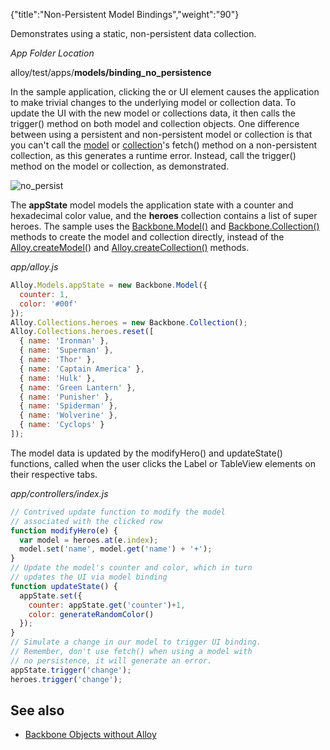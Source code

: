 {"title":"Non-Persistent Model Bindings","weight":"90"}

Demonstrates using a static, non-persistent data collection.

*App Folder Location*

alloy/test/apps/**models/binding\_no\_persistence**

In the sample application, clicking the <Label> or <TableView> UI element causes the application to make trivial changes to the underlying model or collection data. To update the UI with the new model or collections data, it then calls the trigger() method on both model and collection objects. One difference between using a persistent and non-persistent model or collection is that you can't call the [model](http://docs.appcelerator.com/backbone/0.9.2/#Model-fetch) or [collection](http://docs.appcelerator.com/backbone/0.9.2/#Collection-fetch)'s fetch() method on a non-persistent collection, as this generates a runtime error. Instead, call the trigger() method on the model or collection, as demonstrated.

![no_persist](/Images/appc/download/attachments/41845708/no_persist.png)

The **appState** model models the application state with a counter and hexadecimal color value, and the **heroes** collection contains a list of super heroes. The sample uses the [Backbone.Model()](http://docs.appcelerator.com/backbone/0.9.2/#Model) and [Backbone.Collection()](http://docs.appcelerator.com/backbone/0.9.2/#Collection) methods to create the model and collection directly, instead of the [Alloy.createModel(](#!/api/Alloy-method-createModel)) and [Alloy.createCollection()](#!/api/Alloy-method-createCollection) methods.

*app/alloy.js*

```javascript
Alloy.Models.appState = new Backbone.Model({
  counter: 1,
  color: '#00f'
});
Alloy.Collections.heroes = new Backbone.Collection();
Alloy.Collections.heroes.reset([
  { name: 'Ironman' },
  { name: 'Superman' },
  { name: 'Thor' },
  { name: 'Captain America' },
  { name: 'Hulk' },
  { name: 'Green Lantern' },
  { name: 'Punisher' },
  { name: 'Spiderman' },
  { name: 'Wolverine' },
  { name: 'Cyclops' }
]);
```

The model data is updated by the modifyHero() and updateState() functions, called when the user clicks the Label or TableView elements on their respective tabs.

*app/controllers/index.js*

```javascript
// Contrived update function to modify the model
// associated with the clicked row
function modifyHero(e) {
  var model = heroes.at(e.index);
  model.set('name', model.get('name') + '+');
}
// Update the model's counter and color, which in turn
// updates the UI via model binding
function updateState() {
  appState.set({
    counter: appState.get('counter')+1,
    color: generateRandomColor()
  });
}
// Simulate a change in our model to trigger UI binding.
// Remember, don't use fetch() when using a model with
// no persistence, it will generate an error.
appState.trigger('change');
heroes.trigger('change');
```

## See also

* [Backbone Objects without Alloy](/docs/appc/Alloy_Framework/Alloy_Guide/Alloy_Models/Backbone_Objects_without_Alloy/)
